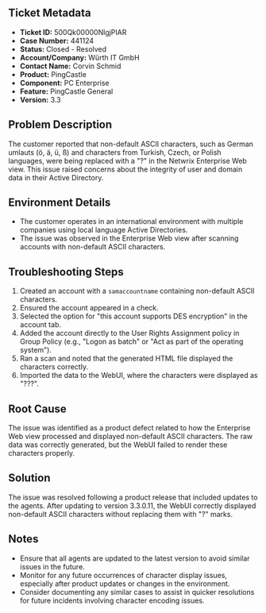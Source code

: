 ## Ticket Metadata
- **Ticket ID:** 500Qk00000NlgjPIAR
- **Case Number:** 441124
- **Status:** Closed - Resolved
- **Account/Company:** Würth IT GmbH
- **Contact Name:** Corvin Schmid
- **Product:** PingCastle
- **Component:** PC Enterprise
- **Feature:** PingCastle General
- **Version:** 3.3

## Problem Description
The customer reported that non-default ASCII characters, such as German umlauts (ö, ä, ü, ß) and characters from Turkish, Czech, or Polish languages, were being replaced with a "?" in the Netwrix Enterprise Web view. This issue raised concerns about the integrity of user and domain data in their Active Directory.

## Environment Details
- The customer operates in an international environment with multiple companies using local language Active Directories.
- The issue was observed in the Enterprise Web view after scanning accounts with non-default ASCII characters.

## Troubleshooting Steps
1. Created an account with a `samaccountname` containing non-default ASCII characters.
2. Ensured the account appeared in a check.
3. Selected the option for "this account supports DES encryption" in the account tab.
4. Added the account directly to the User Rights Assignment policy in Group Policy (e.g., "Logon as batch" or "Act as part of the operating system").
5. Ran a scan and noted that the generated HTML file displayed the characters correctly.
6. Imported the data to the WebUI, where the characters were displayed as "???".

## Root Cause
The issue was identified as a product defect related to how the Enterprise Web view processed and displayed non-default ASCII characters. The raw data was correctly generated, but the WebUI failed to render these characters properly.

## Solution
The issue was resolved following a product release that included updates to the agents. After updating to version 3.3.0.11, the WebUI correctly displayed non-default ASCII characters without replacing them with "?" marks.

## Notes
- Ensure that all agents are updated to the latest version to avoid similar issues in the future.
- Monitor for any future occurrences of character display issues, especially after product updates or changes in the environment.
- Consider documenting any similar cases to assist in quicker resolutions for future incidents involving character encoding issues.